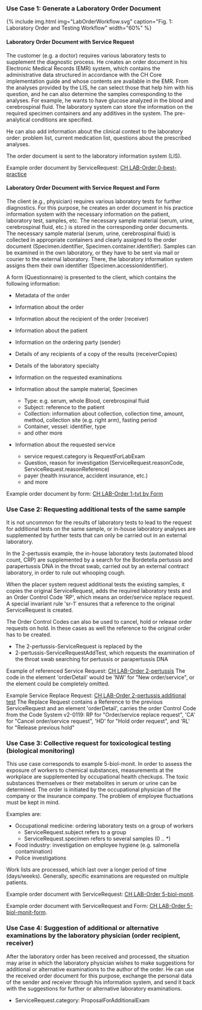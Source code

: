 <!-- markdownlint-disable MD001 MD033 MD041 -->
<!--
╭───────────────────── UC-english ──────────────────────────╮
│  UC-english is original, german and french are dependent  │
╰───────────────────────────────────────────────────────────╯
-->
### Use Case 1: Generate a Laboratory Order Document

{% include img.html img="LabOrderWorkflow.svg" caption="Fig. 1: Laboratory Order and Testing Workflow" width="60%" %}

#### Laboratory Order Document with Service Request

The customer (e.g. a doctor) requires various laboratory tests to supplement the diagnostic process. He creates an order document in his Electronic Medical Records (EMR) system, which contains the administrative data structured in accordance with the CH Core implementation guide and whose contents are available in the EMR. From the analyses provided by the LIS, he can select those that help him with his question, and he can also determine the samples corresponding to the analyses. For example, he wants to have glucose analyzed in the blood and cerebrospinal fluid. The laboratory system can store the information on the required specimen containers and any additives in the system. The pre-analytical conditions are specified.

He can also add information about the clinical context to the laboratory order: problem list, current medication list, questions about the prescribed analyses.

The order document is sent to the laboratory information system (LIS).

Example order document by ServiceRequest: [CH LAB-Order 0-best-practice](Bundle-0-best-practice-document-with-sr.html)

#### Laboratory Order Document with Service Request and Form

The client (e.g., physician) requires various laboratory tests for further diagnostics. For this purpose, he creates an order document in his practice information system with the necessary information on the patient, laboratory test, samples, etc. The necessary sample material (serum, urine, cerebrospinal fluid, etc.) is stored in the corresponding order documents. The necessary sample material (serum, urine, cerebrospinal fluid) is collected in appropriate containers and clearly assigned to the order document (Specimen.identifier, Specimen.container.identifier). Samples can be examined in the own laboratory, or they have to be sent via mail or courier to the external laboratory. There, the laboratory information system assigns them their own identifier (Specimen.accessionIdentifier).

A form (Questionnaire) is presented to the client, which contains the following information:

* Metadata of the order
* Information about the order
* Information about the recipient of the order (receiver)
* Information about the patient
* Information on the ordering party (sender)
* Details of any recipients of a copy of the results (receiverCopies)
* Details of the laboratory specialty
* Information on the requested examinations

* Information about the sample material, Specimen
  * Type: e.g. serum, whole Blood, cerebrospinal fluid
  * Subject: reference to the patient
  * Collection: information about collection, collection time, amount, method, collection site (e.g. right arm), fasting period
  * Container, vessel: identifier, type
  * and other more

* Information about the requested service
  * service request.category is RequestForLabExam
  * Question, reason for investigation (ServiceRequest.reasonCode, ServiceRequest.reasonReference)
  * payer (health insurance, accident insurance, etc.)
  * and more

Example order document by form: [CH LAB-Order 1-tvt by Form](Bundle-1-tvt-document-with-sr-and-form.html)

### Use Case 2: Requesting additional tests of the same sample

It is not uncommon for the results of laboratory tests to lead to the request for additional tests on the same sample, or in-house laboratory analyses are supplemented by further tests that can only be carried out in an external laboratory.

In the 2-pertussis example, the in-house laboratory tests (automated blood count, CRP) are supplemented by a search for the Bordetella pertussis and parapertussis DNA in the throat swab, carried out by an external contract laboratory, in order to rule out whooping cough.

When the placer system request additional tests the existing samples, it copies the original ServiceRequest, adds the required laboratory tests and an Order Control Code 'RP', which means an order/service replace request. A special invariant rule 'sr-1' ensures that a reference to the original ServiceRequest is created.

The Order Control Codes can also be used to cancel, hold or release order requests on hold. In these cases as well the reference to the original order has to be created.

* The 2-pertussis-ServiceRequest is replaced by the
* 2-pertussis-ServiceRequestAddTest, which requests the examination of the throat swab searching for pertussis or parapertussis DNA

Example of referenced Service Request: [CH LAB-Order 2-pertussis](ServiceRequest-2-pertussis-ServiceRequest.html) The code in the element 'orderDetail' would be 'NW' for "New order/service", or the element could be completely omitted.

Example Service Replace Request: [CH LAB-Order 2-pertussis additional test](ServiceRequest-2-pertussis-ServiceRequestAddTest.html)
The Replace Request contains a Reference to the previous ServiceRequest and an element 'orderDetail', carries the order Control Code from the Code System v2-0119: RP for "Order/service replace request", 'CA' for "Cancel order/service request", 'HD' for "Hold order request", and 'RL' for "Release previous hold"

### Use Case 3: Collective request for toxicological testing (biological monitoring)

This use case corresponds to example 5-biol-monit. In order to assess the exposure of workers to chemical substances, measurements at the workplace are supplemented by occupational health checkups. The toxic substances themselves or their metabolites in serum or urine can be determined. The order is initiated by the occupational physician of the company or the insurance company. The problem of employee fluctuations must be kept in mind.

Examples are:

* Occupational medicine: ordering laboratory tests on a group of workers
  * ServiceRequest.subject refers to a group
  * ServiceRequest.specimen refers to several samples (0 .. *)
* Food industry: investigation on employee hygiene (e.g. salmonella contamination)
* Police investigations

Work lists are processed, which last over a longer period of time (days/weeks). Generally, specific examinations are requested on multiple patients.

Example order document with ServiceRequest: [CH LAB-Order 5-biol-monit](Bundle-5-biol-monit-document-with-sr.html).

Example order document with ServiceRequest and Form: [CH LAB-Order 5-biol-monit-form](Bundle-5-biol-monit-document-with-sr-and-form.html).

### Use Case 4: Suggestion of additional or alternative examinations by the laboratory physician (order recipient, receiver)

After the laboratory order has been received and processed, the situation may arise in which the laboratory physician wishes to make suggestions for additional or alternative examinations to the author of the order. He can use the received order document for this purpose, exchange the personal data of the sender and receiver through his information system, and send it back with the suggestions for further or alternative laboratory examinations.

* ServiceRequest.category: ProposalForAdditionalExam